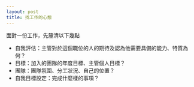 ```yaml
---
layout: post
title: 找工作的心態
---
```


面對一份工作，先釐清以下幾點

- 自我評估：主管對於這個職位的人的期待及認為他需要具備的能力、特質為何？
- 目標：加入的團隊的年度目標、主管個人目標？<!-- more -->
- 團隊：團隊氛圍、分工狀況、自己的位置？
- 自我目標設定：完成什麼樣的事項？


